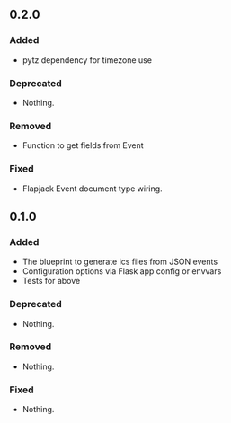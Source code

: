 
## 0.2.0

### Added
- pytz dependency for timezone use

### Deprecated
- Nothing.

### Removed
- Function to get fields from Event

### Fixed
- Flapjack Event document type wiring.

## 0.1.0 

### Added
- The blueprint to generate ics files from JSON events
- Configuration options via Flask app config or envvars
- Tests for above

### Deprecated
- Nothing.

### Removed
- Nothing.

### Fixed
- Nothing.
